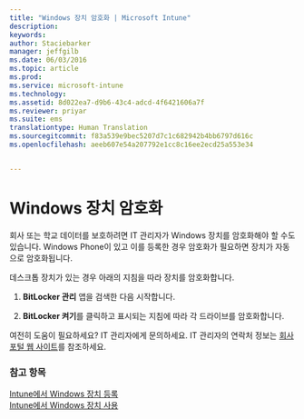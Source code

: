 ```yaml
---
title: "Windows 장치 암호화 | Microsoft Intune"
description: 
keywords: 
author: Staciebarker
manager: jeffgilb
ms.date: 06/03/2016
ms.topic: article
ms.prod: 
ms.service: microsoft-intune
ms.technology: 
ms.assetid: 8d022ea7-d9b6-43c4-adcd-4f6421606a7f
ms.reviewer: priyar
ms.suite: ems
translationtype: Human Translation
ms.sourcegitcommit: f83a539e9bec5207d7c1c682942b4bb6797d616c
ms.openlocfilehash: aeeb607e54a207792e1cc8c16ee2ecd25a553e34


---
```



# Windows 장치 암호화

회사 또는 학교 데이터를 보호하려면 IT 관리자가 Windows 장치를 암호화해야 할 수도 있습니다. Windows Phone이 있고 이를 등록한 경우 암호화가 필요하면 장치가 자동으로 암호화됩니다.

데스크톱 장치가 있는 경우 아래의 지침을 따라 장치를 암호화합니다. 

1.  **BitLocker 관리** 앱을 검색한 다음 시작합니다.

2.  **BitLocker 켜기**를 클릭하고 표시되는 지침에 따라 각 드라이브를 암호화합니다.

여전히 도움이 필요하세요? IT 관리자에게 문의하세요. IT 관리자의 연락처 정보는 [회사 포털 웹 사이트](http://portal.manage.microsoft.com)를 참조하세요.

### 참고 항목
[Intune에서 Windows 장치 등록](enroll-your-device-in-intune-windows.md)</br>
[Intune에서 Windows 장치 사용](using-your-windows-device-with-intune.md)


<!--HONumber=Jun16_HO4-->


